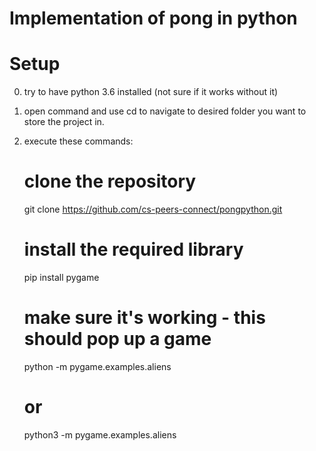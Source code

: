 # Implementation of pong in python

# Setup 
0. try to have python 3.6 installed (not sure if it works without it)
1. open command and use cd to navigate to desired folder you want to store the project in.
2. execute these commands:

	# clone the repository
	git clone https://github.com/cs-peers-connect/pongpython.git
	
	# install the required library
	pip install pygame
	
	# make sure it's working - this should pop up a game
	python -m pygame.examples.aliens
	
	# or 
	python3 -m pygame.examples.aliens